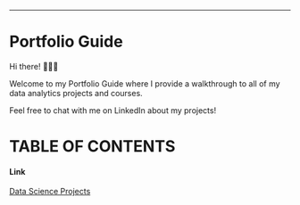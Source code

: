 ---
# Portfolio Guide

Hi there! 🙋🏻‍♀️

Welcome to my Portfolio Guide where I provide a walkthrough to all of my data analytics projects and courses.

Feel free to chat with me on LinkedIn about my projects!

# TABLE OF CONTENTS

#### Link
[Data Science Projects](Projects.md)

```python

